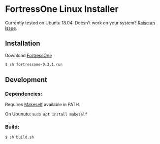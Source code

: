 # FortressOne Linux Installer

Currently tested on Ubuntu 18.04. Doesn't work on your system? [Raise an issue](https://github.com/FortressOne/linux-installer/issues/new).

## Installation

Download [FortressOne](https://github.com/FortressOne/linux-installer/releases/latest)

```bash
$ sh fortressone-0.3.1.run
```


## Development

### Dependencies: 

Requires [Makeself](https://makeself.io/) available in PATH.

On Ubunutu: `sudo apt install makeself`


### Build:

```bash
$ sh build.sh
```
